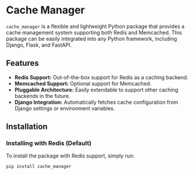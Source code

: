# Cache Manager

`cache_manager` is a flexible and lightweight Python package that provides a cache management system supporting both Redis and Memcached. This package can be easily integrated into any Python framework, including Django, Flask, and FastAPI.

## Features

- **Redis Support:** Out-of-the-box support for Redis as a caching backend.
- **Memcached Support:** Optional support for Memcached.
- **Pluggable Architecture:** Easily extendable to support other caching backends in the future.
- **Django Integration:** Automatically fetches cache configuration from Django settings or environment variables.

## Installation

### Installing with Redis (Default)

To install the package with Redis support, simply run:

```bash
pip install cache_manager




